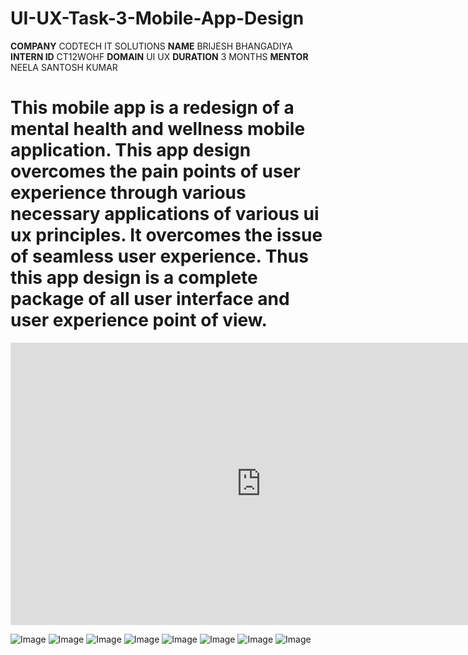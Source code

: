# UI-UX-Task-3-Mobile-App-Design
**COMPANY** CODTECH IT SOLUTIONS
**NAME** BRIJESH BHANGADIYA
**INTERN ID** CT12WOHF
**DOMAIN** UI UX
**DURATION** 3 MONTHS
**MENTOR** NEELA SANTOSH KUMAR

# This mobile app is a redesign of a mental health and wellness mobile application. This app design overcomes the pain points of user experience through various necessary applications of various ui ux principles. It overcomes the issue of seamless user experience. Thus this app design is a complete package of all user interface and user experience point of view.

<iframe style="border: 1px solid rgba(0, 0, 0, 0.1);" width="800" height="450" src="https://embed.figma.com/proto/FZsF0WSwhvJI8LuhqeVE7e/Mental-Health-App?node-id=74-405&p=f&scaling=scale-down&content-scaling=fixed&page-id=0%3A1&starting-point-node-id=2%3A6&embed-host=share" allowfullscreen></iframe>


![Image](https://github.com/user-attachments/assets/a32ce84a-298f-46ed-8626-b5a9886c48a5)
![Image](https://github.com/user-attachments/assets/daf3f6e3-cb3e-4eab-818a-65d705ba5b6b)
![Image](https://github.com/user-attachments/assets/ee511ef9-fc0c-4a72-83a8-3e03e70745e5)
![Image](https://github.com/user-attachments/assets/bcf38d23-748f-4830-8571-6a4db0e04707)
![Image](https://github.com/user-attachments/assets/b772138b-2a62-456d-a2d3-651facaf4ee6)
![Image](https://github.com/user-attachments/assets/23f84d3b-0f6e-4e15-94ac-e4281143c629)
![Image](https://github.com/user-attachments/assets/b410f263-b721-4db7-ae75-26b6833f4f79)
![Image](https://github.com/user-attachments/assets/3eefe334-87b4-4bf3-8e6d-6d7e9a43baa9)
